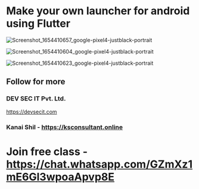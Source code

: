 # Make your own launcher for android using Flutter 
![Screenshot_1654410657_google-pixel4-justblack-portrait](https://user-images.githubusercontent.com/70555095/172038701-f771ca30-0eec-4c5d-a0f5-5c8b05bd6271.png)

![Screenshot_1654410604_google-pixel4-justblack-portrait](https://user-images.githubusercontent.com/70555095/172038705-cc963805-339c-4e1d-89a6-97595478b6f1.png)

![Screenshot_1654410623_google-pixel4-justblack-portrait](https://user-images.githubusercontent.com/70555095/172038707-55546a52-bd02-4352-9fa4-0ad157e429d1.png)

## Follow for more 
### DEV SEC IT Pvt. Ltd. 
https://devsecit.com 

### Kanai Shil - https://ksconsultant.online 

# Join free class - https://chat.whatsapp.com/GZmXz1mE6Gl3wpoaApvp8E 
